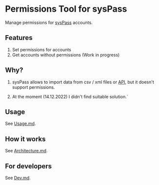 # Permissions Tool for sysPass

Manage permissions for [sysPass](https://github.com/nuxsmin/sysPass) accounts.

## Features

1. Set permissions for accounts
2. Get accounts without permissions (Work in progress)

## Why?

1. sysPass allows to import data from csv / xml files or [API]((https://syspass-doc.readthedocs.io/en/3.1/application/api.html)), 
but it doesn't support permissions.

2. At the moment (14.12.2022) I didn't find suitable solution.`

## Usage

See [Usage.md](docs/Usage.md).

## How it works

See [Architecture.md](docs/Architecture.md).

## For developers

See [Dev.md](docs/Dev.md).
